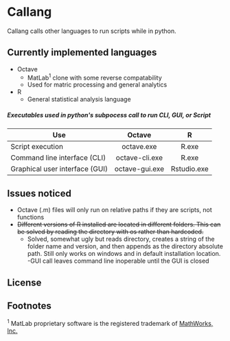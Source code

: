 # Callang
Callang calls other languages to run scripts while in python.

## Currently implemented languages
- Octave
  * MatLab<sup>1</sup> clone with some reverse compatability
  * Used for matric processing and general analytics
- R
  * General statistical analysis language


##### Executables used in python's subpocess call to run CLI, GUI, or Script

| <center> Use </center>         | Octave           | R           |  
|:-------------------------------|:----------------:|:-----------:|
|Script execution                | octave.exe       | R.exe       |
|Command line interface (CLI)    | octave-cli.exe   | R.exe       |
|Graphical user interface (GUI)  | octave-gui.exe   | Rstudio.exe |


## Issues noticed

- Octave (.m) files will only run on relative paths if they are scripts, not functions
- <s>Different versions of R installed are located in different folders.  This can be solved by reading the directory with os rather than hardcoded.</s>
  - Solved, somewhat ugly but reads directory, creates a string of the folder name and version, and then appends as the directory absolute path.  Still only works on windows and in default installation location.
-GUI call leaves command line inoperable until the GUI is closed


## License


## Footnotes
<sup>1</sup> MatLab proprietary software is the registered trademark of [MathWorks, Inc.](https://www.mathworks.com/company/aboutus/policies_statements/trademarks.html?s_tid=gf_trd)
